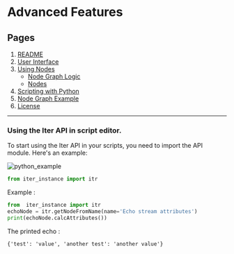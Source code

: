 # Advanced Features

## Pages

1. [README](../README.md)
2. [User Interface](./ui-overview.md)
3. [Using Nodes](./using-nodes.md)
   - [Node Graph Logic](./node-graph-logic.md)
   - [Nodes](./node-list.md)
4. [Scripting with Python](./scripting-with-python.md)
5. [Node Graph Example](./basic-node-graph-example.md)
6. [License](./license.md)

---



### Using the Iter API in script editor.
To start using the Iter API in your scripts, you need to import the API module. Here's an example:

![python_example](https://i.imgur.com/qoiDeFd.png)


```python
from iter_instance import itr
```

Example :

```python
from  iter_instance import itr
echoNode = itr.getNodeFromName(name='Echo stream attributes')
print(echoNode.calcAttributes())
```

The printed echo :

```
{'test': 'value', 'another test': 'another value'}
```


